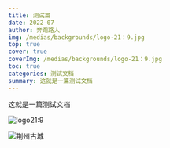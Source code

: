 ```yaml
---
title: 测试篇
date: 2022-07
author: 奔跑路人
img: /medias/backgrounds/logo-21：9.jpg
top: true
cover: true
coverImg: /medias/backgrounds/logo-21：9.jpg
toc: true
categories: 测试文档
summary: 这就是一篇测试文档
---
```


这就是一篇测试文档

![logo21:9](https://pic.imgdb.cn/item/62e0f184f54cd3f93786b73a.png)



![荆州古城](https://s1.ax1x.com/2022/07/27/vSvO1O.jpg)
